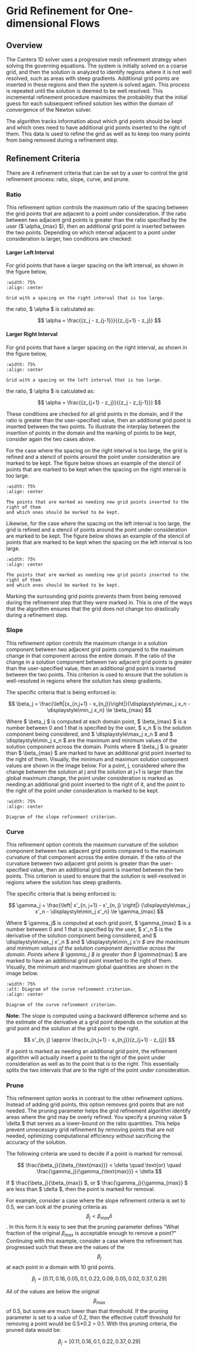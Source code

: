 # Grid Refinement for One-dimensional Flows

## Overview

The Cantera 1D solver uses a progressive mesh refinement strategy when solving the
governing equations. The system is initially solved on a coarse grid, and then the
solution is analyzed to identify regions where it is not well resolved, such as areas
with steep gradients. Additional grid points are inserted in these regions and then
the system is solved again. This process is repeated until the solution is deemed to be
well resolved. This incremental refinement procedure maximizes the probability that the
initial guess for each subsequent refined solution lies within the domain of
convergence of the Newton solver.

The algorithm tracks information about which grid points
should be kept and which ones need to have additional grid points inserted to the
right of them. This data is used to refine the grid as well as to keep too many
points from being removed during a refinement step.


## Refinement Criteria

There are 4 refinement criteria that can be set by a user to control the grid
refinement process: ratio, slope, curve, and prune.

### Ratio

This refinement option controls the maximum ratio of the spacing between the grid
points that are adjacent to a point under consideration. If the ratio between two
adjacent grid points is greater than the ratio
specified by the user ($ \alpha_{max} $), then an additional grid point is inserted
between the two points. Depending on which interval adjacent to a point under
consideration is larger, two conditions are checked:

#### Larger Left Interval

For grid points that have a larger spacing on the left interval, as shown in the figure below,

```{figure} /_static/images/onedim/refinement_large_left_interval.svg
:width: 75%
:align: center

Grid with a spacing on the right interval that is too large.
```

the ratio, $ \alpha $ is calculated as:

$$
  \alpha = \frac{{z_j - z_{j-1}}}{{z_{j+1} - z_j}}
$$

#### Larger Right Interval

For grid points that have a larger spacing on the right interval, as shown in the figure below,

```{figure} /_static/images/onedim/refinement_large_right_interval.svg
:width: 75%
:align: center

Grid with a spacing on the left interval that is too large.
```

the ratio, $ \alpha $ is calculated as:

$$
  \alpha = \frac{{z_{j+1} - z_j}}{{z_j - z_{j-1}}}
$$


These conditions are checked for all grid points in the domain, and if the ratio
is greater than the user-specified value, then an additional grid point is inserted
between the two points. To illustrate the interplay between the insertion of points
in the domain and the marking of points to be kept, consider again the two cases above.

For the case where the spacing on the right interval is too large, the grid is refined
and a stencil of points around the point under consideration are marked to be kept.
The figure below shows an example of the stencil of points that are marked to be kept
when the spacing on the right interval is too large.

```{figure} /_static/images/onedim/refinement_right_interval_stencil.svg
:width: 75%
:align: center

The points that are marked as needing new grid points inserted to the right of them
and which ones should be marked to be kept.
```

Likewise, for the case where the spacing on the left interval is too large, the grid is
refined and a stencil of points around the point under consideration are marked to be kept.
The figure below shows an example of the stencil of points that are marked to be kept
when the spacing on the left interval is too large.

```{figure} /_static/images/onedim/refinement_left_interval_stencil.svg
:width: 75%
:align: center

The points that are marked as needing new grid points inserted to the right of them
and which ones should be marked to be kept.
```

Marking the surrounding grid points prevents them from being removed during the refinement
step that they were marked in. This is one of the ways that the algorithm ensures that
the grid does not change too drastically during a refinement step.


### Slope

This refinement option controls the maximum change in a solution component between
two adjacent grid points compared to the maximum change in that component across the
entire domain. If the ratio of the change in a solution component between two adjacent
grid points is greater than the user-specified value, then an additional grid point is
inserted between the two points. This criterion is used to ensure that the solution
is well-resolved in regions where the solution has steep gradients.

The specific criteria that is being enforced is:

$$
  \beta_j = \frac{\left|{x_{n,j+1} - x_{n,j}}\right|}{\displaystyle\max_j x_n - \displaystyle\min_j x_n} \le \beta_{max}
$$

Where $ \beta_j $ is computed at each domain point, $ \beta_{max} $ is a number
between 0 and 1 that is specified by the user, $ x_n $ is the solution component
being considered, and $ \displaystyle\max_j x_n $ and $ \displaystyle\min_j x_n $ are
the maximum and minimum values of the solution component across the domain. Points
where $ \beta_j $ is greater than $ \beta_{max} $ are marked to have an additional grid
point inserted to the right of them. Visually, the minimum and maximum solution
component values are shown in the image below. For a point, j, considered where
the change between the solution at j and the solution at j+1 is larger than the
global maximum change, the point under consideration is marked as needing an
additional grid point inserted to the right of it, and the point to the right of
the point under consideration is marked to be kept.

```{figure} /_static/images/onedim/refinement_slope_metric_plot.svg
:width: 75%
:align: center

Diagram of the slope refinement criterion.
```


### Curve

This refinement option controls the maximum curvature of the solution component between
two adjacent grid points compared to the maximum curvature of that component across the
entire domain. If the ratio of the curvature between two adjacent grid points is greater
than the user-specified value, then an additional grid point is inserted between the two
points. This criterion is used to ensure that the solution is well-resolved in regions
where the solution has steep gradients.

The specific criteria that is being enforced is:

$$
  \gamma_j = \frac{\left| x'_{n, j+1} - x'_{n, j} \right|}
             {\displaystyle\max_j x'_n - \displaystyle\min_j x'_n} \le \gamma_{max}
$$

Where $ \gamma_j$ is computed at each grid point, $ \gamma_{max} $ is a number between
0 and 1 that is specified by the user, $ x'_n $ is the derivative of the
solution component being considered, and $ \displaystyle\max_j x'_n $ and
$ \displaystyle\min_j x'_n $ are the maximum and minimum values of the
solution component derivative across the domain. Points where $ \gamma_j $ is greater
than $ \gamma_{max} $ are marked to have an additional grid point inserted to the
right of them. Visually, the minimum and maximum global quantities are shown in the
image below.

```{figure} /_static/images/onedim/refinement_curve_metric_plot.svg
:width: 75%
:alt: Diagram of the curve refinement criterion.
:align: center

Diagram of the curve refinement criterion.
```

**Note:** The slope is computed using a backward difference scheme and so the estimate of
the derivative at a grid point depends on the solution at the grid point and the
solution at the grid point to the right.

$$
  x'_{n, j} \approx \frac{x_{n,j+1} - x_{n,j}}{z_{j+1} - z_{j}}
$$

If a point is marked as needing an additional grid point, the refinement algorithm will
actually insert a point to the right of the point under consideration as well as to the
point that is to the right. This essentially splits the two intervals that are to the
right of the point under consideration.


### Prune

This refinement option works in contrast to the other refinement options. Instead of
adding grid points, this option removes grid points that are not needed. The pruning
parameter helps the grid refinement algorithm identify areas where the grid may be
overly refined. You specify a pruning value $ \delta $ that serves as a lower-bound on
the ratio quantities. This helps prevent unnecessary grid refinement by
removing points that are not needed, optimizing computational efficiency without
sacrificing the accuracy of the solution.

The following criteria are used to decide if a point is marked for removal.

$$
  \frac{\beta_j}{\beta_{\text{max}}} < \delta \quad \text{or}
  \quad \frac{\gamma_j}{\gamma_{\text{max}}} < \delta
$$

If $ \frac{\beta_j}{\beta_{max}} $, or $ \frac{\gamma_j}{\gamma_{max}} $ are less
than $ \delta $, then the point is marked for removal.

For example, consider a case where the slope refinement criteria is set to 0.5, we
can look at the pruning criteria as $$ \beta_j < \beta_{max} \delta $$. In this form
it is easy to see that the pruning parameter defines "What fraction of the original
$\beta_{max}$ is acceptable enough to remove a point?" Continuing with this example,
consider a case where the refinement has progressed such that these are the values of
the $$ \beta_j $$ at each point in a domain with 10 grid points.

$$
  \beta_j = [0.11, 0.16, 0.05, 0.1, 0.22, 0.09, 0.05, 0.02, 0.37, 0.29]
$$

All of the values are below the original $$ \beta_{max} $$ of 0.5, but some are much
lower than that threshold. If the pruning parameter is set to a value of 0.2, then
the effective cutoff threshold for removing a point would be 0.5*0.2 = 0.1. With this
pruning criteria, the pruned data would be:

$$
  \beta_j = [0.11, 0.16, 0.1, 0.22, 0.37, 0.29]
$$